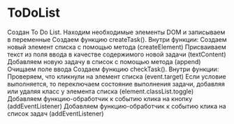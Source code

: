 # ToDoList

Создан To Do List.
Находим необходимые элементы DOM и записываем в переменные
Создаем функцию createTask(). Внутри функции:
Создаем новый элемент списка с помощью метода (createElement)
Присваиваем текст из поля ввода в качестве содержимого новой задачи (textContent)
Добавляем новую задачу в список с помощью метода (append)
Очищаем поле ввода
Создаем функцию checkTask(). Внутри функции:
Проверяем, что кликнули на элемент списка (event.target)
Если условие выполняется, то переключаем состояние выполнения задачи, добавляя или удаляя класс у элемента списка (element.classList.toggle)
Добавляем функцию-обработчик к событию клика на кнопку (addEventListener)
Добавляем функцию-обработчик к событию клика на список задач (addEventListener)
